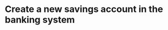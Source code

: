 #  Create a new savings account in the banking system

<api-endpoint openapi-path="../../../openapi.yml" method="POST" endpoint="/savings-accounts"/>